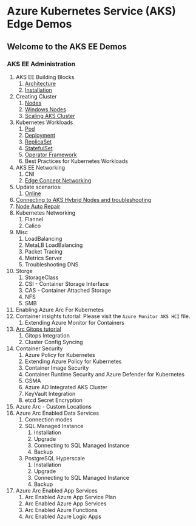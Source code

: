# Azure Kubernetes Service (AKS) Edge Demos

## Welcome to the AKS EE Demos

### AKS EE Administration
1. AKS EE Building Blocks
   1. [Architecture](https://learn.microsoft.com/en-us/azure/aks/hybrid/aks-edge-overview#interoperable-with-native-windows-applications)
   2. [Installation](https://learn.microsoft.com/en-us/azure/aks/hybrid/aks-edge-quickstart)
2. Creating Cluster
   1. [Nodes](https://learn.microsoft.com/en-us/azure/aks/hybrid/aks-edge-quickstart) 
   2. [Windows Nodes](https://learn.microsoft.com/en-us/azure/aks/hybrid/aks-edge-quickstart)
   3. [Scaling AKS Cluster](https://learn.microsoft.com/en-us/azure/aks/hybrid/aks-edge-quickstart)
3. Kubernetes Workloads
   1. [Pod](https://github.com/Pamir/kubernetes-essentials/tree/master/01-pods)
   2. [Deployment](https://github.com/Pamir/kubernetes-essentials/tree/master/02-deployments)
   3. [ReplicaSet](https://kubernetes.io/docs/concepts/workloads/controllers/replicaset/)
   4. [StatefulSet](https://kubernetes.io/docs/tutorials/stateful-application/basic-stateful-set/)
   5. [Operator Framework](https://operatorframework.io/)
   6. Best Practices for Kubernetes Workloads 
4. AKS EE Networking
   1. CNI
   2. [Edge Concept Networking](https://learn.microsoft.com/en-us/azure/aks/hybrid/aks-edge-concept-networking)
5. Update scenarios:
   1. [Online](https://learn.microsoft.com/en-us/azure/aks/hybrid/aks-edge-howto-update)
6. [Connecting to AKS Hybrid Nodes and troubleshooting](https://learn.microsoft.com/en-us/azure/aks/hybrid/troubleshoot-overview)
7. [Node Auto Repair](https://learn.microsoft.com/en-us/azure/aks/hybrid/node-repair)
8. Kubernetes Networking
   1. Flannel
   2. Calico
9. Misc
   1. LoadBalancing
   2. MetaLB LoadBalancing
   3. Packet Tracing
   4. Metrics Server
   5. Troubleshooting DNS
10. Storge
    1. StorageClass
    2. CSI - Container Storage Interface
    3. CAS - Container Attached Storage
    4. NFS
    5. SMB
11. Enabling Azure Arc For Kubernetes
12. Container insights tutorial: Please visit the `Azure Monitor AKS HCI` file.
    1. Extending Azure Monitor for Containers
13. [Arc Gitops tutorial](https://azurearcjumpstart.io/azure_arc_jumpstart/azure_arc_k8s/day2/aks_stack_hci/aks_hci_gitops_basic/)
    1. Gitops Integration
    2. Cluster Config Syncing 
14. Container Security
    1. Azure Policy for Kubernetes
    2. Extending Azure Policy for Kubernetes
    3. Container Image Security
    4. Container Runtime Security and Azure Defender for Kubernetes
    5. GSMA
    6. Azure AD Integrated AKS Cluster
    7. KeyVault Integration
    8. etcd Secret Encryption
 14. Azure Arc - Custom Locations
 15. Azure Arc Enabled Data Services
     1. Connection modes
     2. SQL Managed Instance
        1. Installation
        2. Upgrade
        3. Connecting to SQL Managed Instance
        4. Backup
     3. PostgreSQL Hyperscale
        1. Installation
        2. Upgrade
        3. Connecting to SQL Managed Instance
        4. Backup
   16. Azure Arc Enabled App Services
       1. Arc Enabled Azure App Service Plan
       2. Arc Enabled Azure App Services
       3. Arc Enabled Azure Functions
       4. Arc Enabled Azure Logic Apps
   
